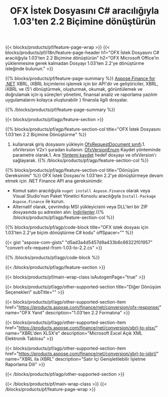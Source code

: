 ﻿---
title: OFX İstek Dosyasını C# aracılığıyla 1.03'ten 2.2 Biçimine dönüştürün
description: 1.03'ten 2.2 C#'ye dönüşüm OFX istek dosyası için örnek kod. .NET tabanlı uygulamalarda toplu OFX istek dönüşümü için API örnek kodunu kullanın. 
url: /tr/net/conversion/ofx-request/
family: finance
platformtag: net
feature: conversion
informat: OFX Request 1.03
outformat: OFX Request 2.2
otherformats: OFX Response
---
{{< blocks/products/pf/feature-page-wrap >}}
{{< blocks/products/pf/i18n/feature-page-header h1="OFX İstek Dosyasını C# aracılığıyla 1.03\'ten 2.2 Biçimine dönüştürün" h2="OFX Microsoft Office\'in yüklenmesine gerek kalmadan Dosyayı 1.03\'ten 2.2\'ye dönüştürme isteğinde bulunun." >}}

{{% blocks/products/pf/feature-page-summary %}}
[Aspose.Finance for .NET](https://products.aspose.com/finance/net/) XBRL, iXBRL biçimlerini işlemek için bir API'dir ve geliştiriciler, XBRL, iXBRL ve {5'i dönüştürmek, oluşturmak, okumak, görüntülemek ve doğrulamak için iş süreçleri yönetimi, finansal analiz ve raporlama yazılım uygulamalarını kolayca oluşturabilir } finansla ilgili dosyalar. 

{{% /blocks/products/pf/feature-page-summary %}}

{{< blocks/products/pf/agp/feature-section >}}

{{% blocks/products/pf/agp/feature-section-col title="OFX İstek Dosyasını 1.03\'ten 2.2 Biçimine Dönüştürme" %}}
1. kullanarak giriş dosyasını yükleyin [OfxRequestDocument sınıfı](https://apireference.aspose.com/finance/net/aspose.finance.ofx/ofxrequestdocument).1. ofxVersion V2x'i şuradan kullanın: [OfxVersionEnum](https://apireference.aspose.com/finance/net/aspose.finance.ofx/ofxversionenum) Kaydet yönteminde parametre olarak.1. Ara [Yöntemi kaydet](https://apireference.aspose.com/finance/net/aspose.finance.ofx/ofxrequestdocument/methods/save) hedef dosyayı ve ofxVersion'ı sağlayarak.
{{% /blocks/products/pf/agp/feature-section-col %}}

{{% blocks/products/pf/agp/feature-section-col title="Dönüşüm Gereksinimi" %}}
OFX İstek Dosyası'nı 1.03'ten 2.2'ye dönüştürmeye devam etmek için .NET Finance API ana gereksinimdir. 
- Komut satırı aracılığıyla ```nuget install Aspose.Finance``` olarak veya Visual Studio'nun Paket Yönetici Konsolu aracılığıyla ```Install-Package Aspose.Finance``` ile kurun.
- Alternatif olarak, çevrimdışı MSI yükleyicisini veya DLL'leri bir ZIP dosyasında şu adresten alın: [İndirilenler](https://downloads.aspose.com/finance/net).{{% /blocks/products/pf/agp/feature-section-col %}}

{{% blocks/products/pf/agp/code-block title="OFX istek dosyası için 1.03\'ten 2.2\'ye biçim dönüştürme C# kodu" offSpacer="" %}}

{{< gist "aspose-com-gists" "d5ad3a4d5457d9a433b6c66322f01957" "convert-ofx-request-from-1.03-to-2.2.cs" >}}

{{% /blocks/products/pf/agp/code-block %}}

{{< /blocks/products/pf/agp/feature-section >}}

{{< blocks/products/pf/main-wrap-class isAutogenPage="true" >}}

{{< blocks/products/pf/agp/other-supported-section title="Diğer Dönüşüm Seçenekleri" subTitle="" >}}

{{< blocks/products/pf/agp/other-supported-section-item href="https://products.aspose.com/finance/net/conversion/ofx-response/" name="OFX Yanıt" description="1.03\'ten 2.2 Formatına" >}}

{{< blocks/products/pf/agp/other-supported-section-item href="https://products.aspose.com/finance/net/conversion/xbrl-to-xlsx/" name="XBRL\'den XLSX\'e" description="Microsoft Excel Açık XML Elektronik Tablosu" >}}

{{< blocks/products/pf/agp/other-supported-section-item href="https://products.aspose.com/finance/net/conversion/xbrl-to-ixbrl/" name="XBRL ila iXBRL" description="Satır İçi Genişletilebilir İşletme Raporlama Dili" >}}

{{< /blocks/products/pf/agp/other-supported-section >}}

{{< /blocks/products/pf/main-wrap-class >}}
{{< /blocks/products/pf/feature-page-wrap >}}